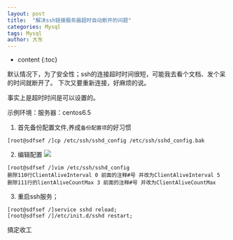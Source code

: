 ```yaml
---
layout: post
title:  "解决ssh链接服务器超时自动断开的问题"
categories: Mysql
tags: Mysql
author: 大东
---
```


* content
{:toc}

默认情况下，为了安全性；ssh的连接超时时间很短，可能我去看个文档、发个呆的时间就断开了。
下次又要重新连接，好麻烦的说。

事实上是超时时间是可以设置的。

示例环境：服务器：centos6.5

1. 首先备份配置文件,养成`备份配置项`的好习惯

```
[root@sdfsef /]cp /etc/ssh/sshd_config /etc/ssh/sshd_config.bak 
```

2. 编辑配置
![](http://www.qiehe.net/image/20170330150359.jpg)
```
[root@sdfsef /]vim /etc/ssh/sshd_config    
删除110行ClientAliveInterval 0 前面的注释#号 并改为ClientAliveInterval 5
删除111行的lientAliveCountMax 3 前面的注释#号 并改为ClientAliveCountMax

```
                                        
3. 重启ssh服务；
``` 
[root@sdfsef /]service sshd reload;
[root@sdfsef /]/etc/init.d/sshd restart;
```

搞定收工


